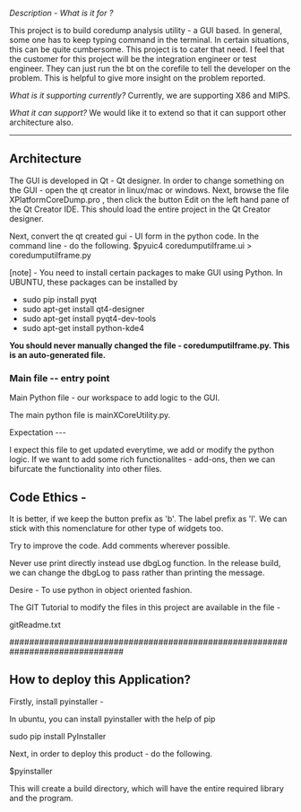 *Description - What is it for ?*

This project is to build coredump analysis utility - a GUI based. In general, some one has to keep typing command in the terminal.
In certain situations, this can be quite cumbersome. This project is to cater that need. I feel that the customer for this project will be
the integration engineer or test engineer. They can just run the bt on the corefile to tell the developer on the problem. This is helpful to give more
insight on the problem reported.

*What is it supporting currently?*
Currently, we are supporting X86 and MIPS.

*What it can support?*
We would like it to extend so that it can support other architecture also. 

--------------------------------------------------
## Architecture 

The GUI is developed in Qt - Qt designer. In order to change something on the GUI - open the qt creator in linux/mac or windows.
Next, browse the file XPlatformCoreDump.pro , then click the button Edit on the left hand pane of the Qt Creator IDE. This should load the entire
project in the Qt Creator designer.

Next, convert the qt created gui - UI form in the python code.
In the command line - do the following.
$pyuic4 coredumputilframe.ui > coredumputilframe.py

[note] - You need to install certain packages to make GUI using Python. In UBUNTU, these packages can be installed by

* sudo pip install pyqt
* sudo apt-get install qt4-designer
* sudo apt-get install pyqt4-dev-tools
* sudo apt-get install python-kde4

**You should never manually changed the file - coredumputilframe.py. This is an auto-generated file.**


### Main file -- entry point 
Main Python file - our workspace to add logic to the GUI.

The main python file is mainXCoreUtility.py. 

Expectation --- 

I expect this file to get updated everytime, we add or modify the python logic. 
If we want to add some rich functionalites - add-ons, then we can bifurcate the functionality into other files. 


## Code Ethics -


It is better, if we keep the button prefix as 'b'. The label prefix as 'l'. We can stick with this nomenclature for other type of widgets
too. 

Try to improve the code. Add comments wherever possible.

Never use print directly instead use dbgLog function. In the release build, we can change the dbgLog to pass rather than printing the message.

Desire - To use python in object oriented fashion. 


The GIT Tutorial to modify the files in this project are available in the file -

gitReadme.txt


###############################################################################

## How to deploy this Application?

Firstly, install pyinstaller - 

In ubuntu, you can install pyinstaller with the help of pip

sudo pip install PyInstaller

Next, in order to deploy this product - do the following.

$pyinstaller <mainPythonProgramScript> 

This will create a build directory, which will have the entire required library and the program.









